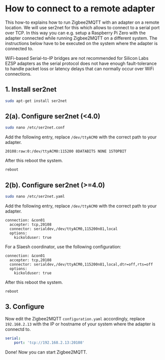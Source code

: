 # How to connect to a remote adapter
This how-to explains how to run Zigbee2MQTT with an adapter on a remote location.
We will use ser2net for this which allows to connect to a serial port over TCP.
In this way you can e.g. setup a Raspberry Pi Zero with the adapter connected while running Zigbee2MQTT on a different system. The instructions below have to be executed on the system where the adapter is connected to.

WiFi-based Serial-to-IP bridges are not recommended for Silicon Labs EZSP adapters as the serial protocol does not have enough fault-tolerance to handle packet loss or latency delays that can normally occur over WiFi connections.

## 1. Install ser2net
```bash
sudo apt-get install ser2net
```

## 2(a). Configure ser2net (<4.0)
```bash
sudo nano /etc/ser2net.conf
```

Add the following entry, replace `/dev/ttyACM0` with the correct path to your adapter.

```
20108:raw:0:/dev/ttyACM0:115200 8DATABITS NONE 1STOPBIT
```

After this reboot the system.
```bash
reboot
```

## 2(b). Configure ser2net (>=4.0)
```bash
sudo nano /etc/ser2net.yaml
```

Add the following entry, replace `/dev/ttyACM0` with the correct path to your adapter.

```
connection: &con01
  accepter: tcp,20108
  connector: serialdev,/dev/ttyACM0,115200n81,local
  options:
    kickolduser: true
```

For a Slaesh coordinator, use the following configuration:

```
connection: &con01
  accepter: tcp,20108
  connector: serialdev,/dev/ttyACM0,115200n81,local,dtr=off,rts=off
  options:
    kickolduser: true
```

After this reboot the system.
```bash
reboot
```


## 3. Configure
Now edit the Zigbee2MQTT `configuration.yaml` accordingly, replace `192.168.2.13` with the IP or hostname of your system where the adapter is connectd to.

```yaml
serial:
    port: 'tcp://192.168.2.13:20108'
```

Done! Now you can start Zigbee2MQTT.
